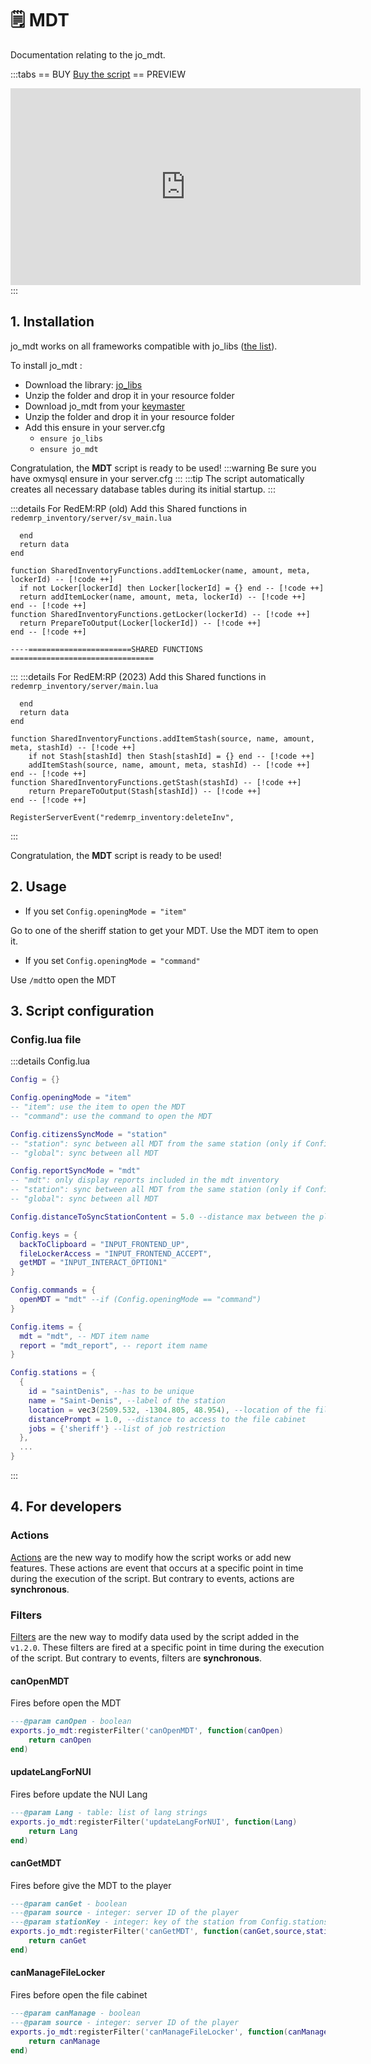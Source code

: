 # 🗒 MDT
Documentation relating to the jo_mdt.

:::tabs
== BUY
[Buy the script](https://jumpon-studios.com/redm/sheriff-mdt)
== PREVIEW
<iframe width="560" height="315" src="https://www.youtube.com/embed/gmhL877LsVE?si=Db_h4KODVJHKKhda" title="YouTube video player" frameborder="0" allow="accelerometer; autoplay; clipboard-write; encrypted-media; gyroscope; picture-in-picture; web-share" allowfullscreen></iframe>
:::

## 1. Installation
jo_mdt works on all frameworks compatible with jo_libs ([the list](/jo_libs/)).

To install jo_mdt :
- Download the library: [jo_libs](https://github.com/Jump-On-Studios/RedM-jo_libs/releases/latest/download/jo_libs.zip)
- Unzip the folder and drop it in your resource folder
- Download jo_mdt from your [keymaster](https://keymaster.fivem.net/asset-grants?search=mdt)
- Unzip the folder and drop it in your resource folder
- Add this ensure in your server.cfg
  - `ensure jo_libs`
  - `ensure jo_mdt`

Congratulation, the **MDT** script is ready to be used!
:::warning
Be sure you have oxmysql ensure in your server.cfg
:::
:::tip
The script automatically creates all necessary database tables during its initial startup.
:::

:::details For RedEM:RP (old)
Add this Shared functions in `redemrp_inventory/server/sv_main.lua`
```lua:line-numbers=902
  end
  return data
end

function SharedInventoryFunctions.addItemLocker(name, amount, meta, lockerId) -- [!code ++]
  if not Locker[lockerId] then Locker[lockerId] = {} end -- [!code ++]
  return addItemLocker(name, amount, meta, lockerId) -- [!code ++]
end -- [!code ++]
function SharedInventoryFunctions.getLocker(lockerId) -- [!code ++]
  return PrepareToOutput(Locker[lockerId]) -- [!code ++]
end -- [!code ++]

----=======================SHARED FUNCTIONS  ================================
```
:::
:::details For RedEM:RP (2023)
Add this Shared functions in `redemrp_inventory/server/main.lua`
```lua:line-numbers=1558
  end
  return data
end

function SharedInventoryFunctions.addItemStash(source, name, amount, meta, stashId) -- [!code ++]
    if not Stash[stashId] then Stash[stashId] = {} end -- [!code ++]
    addItemStash(source, name, amount, meta, stashId) -- [!code ++]
end -- [!code ++]
function SharedInventoryFunctions.getStash(stashId) -- [!code ++]
    return PrepareToOutput(Stash[stashId]) -- [!code ++]
end -- [!code ++]

RegisterServerEvent("redemrp_inventory:deleteInv",
```
:::

Congratulation, the **MDT** script is ready to be used!

## 2. Usage
- If you set `Config.openingMode = "item"`

Go to one of the sheriff station to get your MDT. Use the MDT item to open it. 

- If you set `Config.openingMode = "command"`

Use `/mdt`to open the MDT

## 3. Script configuration
### Config.lua file

:::details Config.lua
```lua
Config = {}

Config.openingMode = "item"
-- "item": use the item to open the MDT
-- "command": use the command to open the MDT

Config.citizensSyncMode = "station"
-- "station": sync between all MDT from the same station (only if Config.openingMode = "item")
-- "global": sync between all MDT

Config.reportSyncMode = "mdt"
-- "mdt": only display reports included in the mdt inventory
-- "station": sync between all MDT from the same station (only if Config.openingMode = "item")
-- "global": sync between all MDT

Config.distanceToSyncStationContent = 5.0 --distance max between the player and station to sync his content

Config.keys = {
  backToClipboard = "INPUT_FRONTEND_UP",
  fileLockerAccess = "INPUT_FRONTEND_ACCEPT",
  getMDT = "INPUT_INTERACT_OPTION1"
}

Config.commands = {
  openMDT = "mdt" --if (Config.openingMode == "command")
}

Config.items = {
  mdt = "mdt", -- MDT item name
  report = "mdt_report", -- report item name
}

Config.stations = {
  {
    id = "saintDenis", --has to be unique
    name = "Saint-Denis", --label of the station
    location = vec3(2509.532, -1304.805, 48.954), --location of the file cabinet
    distancePrompt = 1.0, --distance to access to the file cabinet
    jobs = {'sheriff'} --list of job restriction
  },
  ...
}
```
:::
## 4. For developers

### Actions

[Actions](/DeveloperResources/actions) are the new way to modify how the script works or add new features. These actions are event that occurs at a specific point in time during the execution of the script. But contrary to events, actions are **synchronous**. 

### Filters

[Filters](/DeveloperResources/filters) are the new way to modify data used by the script added in the `v1.2.0`. These filters are fired at a specific point in time during the execution of the script. But contrary to events, filters are **synchronous**. 

#### <Badge type="client" text="Client" /> canOpenMDT
Fires before open the MDT
```lua
---@param canOpen - boolean
exports.jo_mdt:registerFilter('canOpenMDT', function(canOpen)
	return canOpen
end)
```
#### <Badge type="client" text="Client" /> updateLangForNUI
Fires before update the NUI Lang
```lua
---@param Lang - table: list of lang strings
exports.jo_mdt:registerFilter('updateLangForNUI', function(Lang)
	return Lang
end)
```
#### <Badge type="server" text="Server" /> canGetMDT
Fires before give the MDT to the player
```lua
---@param canGet - boolean
---@param source - integer: server ID of the player
---@param stationKey - integer: key of the station from Config.stations
exports.jo_mdt:registerFilter('canGetMDT', function(canGet,source,stationKey)
	return canGet
end)
```
#### <Badge type="server" text="Server" /> canManageFileLocker
Fires before open the file cabinet
```lua
---@param canManage - boolean
---@param source - integer: server ID of the player
exports.jo_mdt:registerFilter('canManageFileLocker', function(canManage,source)
	return canManage
end)
```
